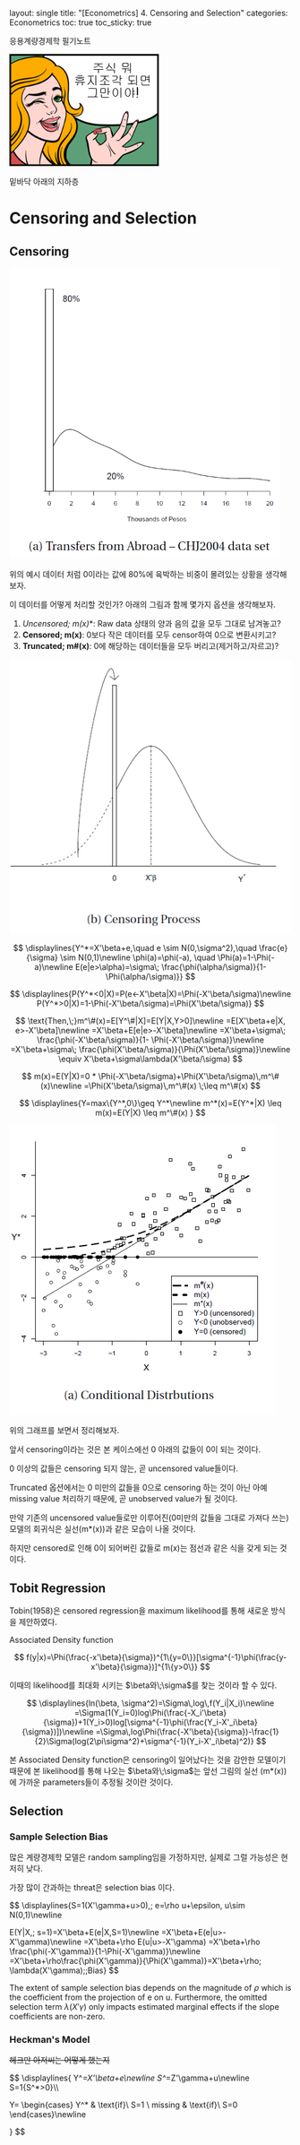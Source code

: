 

layout: single
title: "[Econometrics] 4. Censoring and Selection"
categories: Econometrics
toc: true
toc_sticky: true

응용계량경제학 필기노트



![image-20220518175242971](../../assets/images/2022-04-05-econometrics_4/image-20220518175242971.png)

밑바닥 아래의 지하층



# Censoring and Selection



## Censoring

<img src="../../assets/images/2022-04-06-econometrics_5/image-20220509194013382.png" alt="image-20220509194013382" style="zoom: 67%;" />



위의 예시 데이터 처럼 0이라는 값에 80%에 육박하는 비중이 몰려있는 상황을 생각해보자.

이 데이터를 어떻게 처리할 것인가? 아래의 그림과 함께 몇가지 옵션을 생각해보자.



1. **Uncensored; m*(x)**: Raw data 상태의 양과 음의 값을 모두 그대로 남겨놓고? 
2. **Censored; m(x)**: 0보다 작은 데이터를 모두 censor하여 0으로 변환시키고? 
3. **Truncated; m#(x)**: 0에 해당하는 데이터들을 모두 버리고(제거하고/자르고)?  





![image-20220509194615702](../../assets/images/2022-04-05-econometrics_5/image-20220509194615702.png)



$$
\displaylines{Y^*=X'\beta+e,\quad e \sim N(0,\sigma^2),\quad \frac{e}{\sigma} \sim N(0,1)\newline
\phi(a)=\phi(-a), \quad \Phi(a)=1-\Phi(-a)\newline
E(e|e>\alpha)=\sigma\; \frac{\phi(\alpha/\sigma)}{1- \Phi(\alpha/\sigma)}}
$$


$$
\displaylines{P(Y^*<0|X)=P(e<-X'\beta|X)=\Phi(-X'\beta/\sigma)\newline
P(Y^*>0|X)=1-\Phi(-X'\beta/\sigma)=\Phi(X'\beta/\sigma)}
$$

$$
\text{Then,\;}m^\#(x)=E[Y^\#|X]=E[Y|X,Y>0]\newline
=E[X'\beta+e|X, e>-X'\beta]\newline
=X'\beta+E[e|e>-X'\beta]\newline
=X'\beta+\sigma\; \frac{\phi(-X'\beta/\sigma)}{1- \Phi(-X'\beta/\sigma)}\newline
=X'\beta+\sigma\; \frac{\phi(X'\beta/\sigma)}{\Phi(X'\beta/\sigma)}\newline
\equiv X'\beta+\sigma\lambda(X'\beta/\sigma)
$$



$$
m(x)=E(Y|X)=0 * \Phi(-X'\beta/\sigma)+\Phi(X'\beta/\sigma)\,m^\#(x)\newline
=\Phi(X'\beta/\sigma)\,m^\#(x) \;\leq m^\#(x)
$$



$$
\displaylines{Y=max\{Y^*,0\}\geq Y^*\newline
m^*(x)=E(Y^*|X) \leq m(x)=E(Y|X) \leq m^\#(x)
}
$$


![image-20220509204508661](../../assets/images/2022-04-05-econometrics_5/image-20220509204508661.png)



위의 그래프를 보면서 정리해보자.

앞서 censoring이라는 것은 본 케이스에선 0 아래의 값들이 0이 되는 것이다. 

0 이상의 값들은 censoring 되지 않는, 곧 uncensored value들이다. 

Truncated 옵션에서는 0 미만의 값들을 0으로 censoring 하는 것이 아닌 아예 missing value 처리하기 때문에, 곧 unobserved value가 될 것이다.

만약 기존의 uncensored value들로만 이루어진(0미만의 값들을 그대로 가져다 쓰는) 모델의 회귀식은 실선(m*(x))과 같은 모습이 나올 것이다.

하지만 censored로 인해 0이 되어버린 값들로 m(x)는 점선과 같은 식을 갖게 되는 것이다.





## Tobit Regression

Tobin(1958)은 censored regression을 maximum likelihood를 통해 새로운 방식을 제안하였다.



Associated Density function




$$
f(y|x)=\Phi(\frac{-x'\beta}{\sigma})^{1\{y=0\}}[\sigma^{-1}\phi(\frac{y-x'\beta}{\sigma})]^{1\{y>0\}}
$$




이때의 likelihood를 최대화 시키는 $\beta와\;\sigma$를 찾는 것이라 할 수 있다.




$$
\displaylines{ln(\beta, \sigma^2)=\Sigma\,log\,f(Y_i|X_i)\newline
=\Sigma(1(Y_i=0)log\Phi(\frac{-X_i'\beta}{\sigma})+1(Y_i>0)log[\sigma^{-1}\phi(\frac{Y_i-X'_i\beta}{\sigma})])\newline
=\Sigma\,log\Phi(\frac{-X'\beta}{\sigma})-\frac{1}{2}\Sigma(log(2\pi\sigma^2)+\sigma^{-1}(Y_i-X'_i\beta)^2)}
$$




본 Associated Density function은 censoring이 일어났다는 것을 감안한 모델이기 때문에 본 likelihood를 통해 나오는 $\beta와\;\sigma$는 앞선 그림의 실선 (m*(x))에 가까운 parameters들이 추정될 것이란 것이다.







## Selection



### Sample Selection Bias

많은 계량경제학 모델은 random sampling임을 가정하지만, 실제로 그럴 가능성은 현저히 낮다.

가장 많이 간과하는 threat은 selection bias 이다.




$$
\displaylines{S=1(X'\gamma+u>0),\; e=\rho u+\epsilon, u\sim N(0,1)\newline

E(Y|X,\; s=1)=X'\beta+E(e|X,S=1)\newline
=X'\beta+E(e|u>-X'\gamma)\newline
=X'\beta+\rho E(u|u>-X'\gamma)
=X'\beta+\rho \frac{\phi(-X'\gamma)}{1-\Phi(-X'\gamma)}\newline
=X'\beta+\rho\frac{\phi(X'\gamma)}{\Phi(X'\gamma)}=X'\beta+\rho\; \lambda(X'\gamma);\;Bias}
$$



The extent of sample selection bias depends on the magnitude of $\rho$ which is the coefficient from the projection of e on u.
Furthermore, the omitted selection term $\lambda(X'\gamma)$ only impacts estimated marginal effects if the slope coefficients are non-zero.



### Heckman's Model

~~헤크만 아저씨는 어떻게 했는지~~


$$
\displaylines{
Y^*=X'\beta+e\newline
S^*=Z'\gamma+u\newline
S=1\{S^*>0\}\\\\

Y=
\begin{cases}
Y^* & \text{if}\ S=1 \\
missing & \text{if}\ S=0
\end{cases}\newline


}
$$


